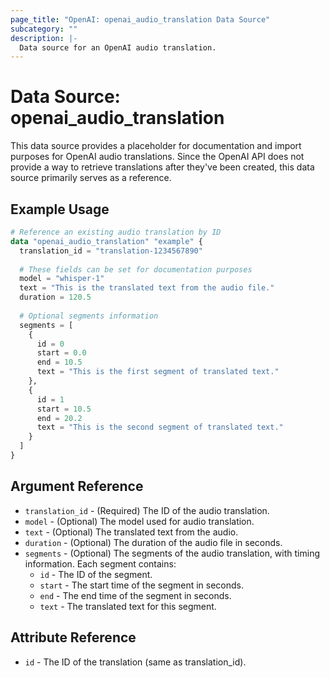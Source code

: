 ```yaml
---
page_title: "OpenAI: openai_audio_translation Data Source"
subcategory: ""
description: |-
  Data source for an OpenAI audio translation.
---
```


# Data Source: openai_audio_translation

This data source provides a placeholder for documentation and import purposes for OpenAI audio translations. Since the OpenAI API does not provide a way to retrieve translations after they've been created, this data source primarily serves as a reference.

## Example Usage

```terraform
# Reference an existing audio translation by ID
data "openai_audio_translation" "example" {
  translation_id = "translation-1234567890"
  
  # These fields can be set for documentation purposes
  model = "whisper-1"
  text = "This is the translated text from the audio file."
  duration = 120.5
  
  # Optional segments information
  segments = [
    {
      id = 0
      start = 0.0
      end = 10.5
      text = "This is the first segment of translated text."
    },
    {
      id = 1
      start = 10.5
      end = 20.2
      text = "This is the second segment of translated text."
    }
  ]
}
```

## Argument Reference

* `translation_id` - (Required) The ID of the audio translation.
* `model` - (Optional) The model used for audio translation.
* `text` - (Optional) The translated text from the audio.
* `duration` - (Optional) The duration of the audio file in seconds.
* `segments` - (Optional) The segments of the audio translation, with timing information. Each segment contains:
  * `id` - The ID of the segment.
  * `start` - The start time of the segment in seconds.
  * `end` - The end time of the segment in seconds.
  * `text` - The translated text for this segment.

## Attribute Reference

* `id` - The ID of the translation (same as translation_id). 
